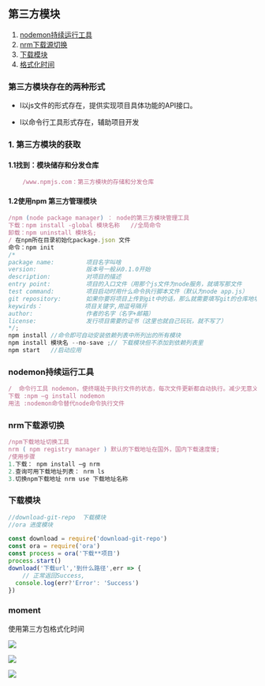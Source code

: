 ## 第三方模块

1. [nodemon持续运行工具](#nodemon持续运行工具)
2. [nrm下载源切换](#nrm下载源切换)
3. [下载模块](下载模块)
4. [格式化时间](#moment)

### 第三方模块存在的两种形式

* l以js文件的形式存在，提供实现项目具体功能的API接口。

* l以命令行工具形式存在，辅助项目开发

### 1. 第三方模块的获取

#### 1.1找到：模块储存和分发仓库

~~~js
	/www.npmjs.com：第三方模块的存储和分发仓库
~~~

#### 1.2使用npm 第三方管理模块

~~~js
/npm (node package manager) ： node的第三方模块管理工具
下载：npm install -global 模块名称   //全局命令
卸载：npm uninstall 模块名;
/ 在npm所在目录初始化package.json 文件
命令：npm init 
/*
package name:         项目名字叫啥
version:              版本号一般从0.1.0开始
description:          对项目的描述
entry point:          项目的入口文件（用那个js文件为node服务，就填写那文件
test command:         项目启动时用什么命令执行脚本文件（默认为node app.js）
git repository:       如果你要将项目上传到git中的话，那么就需要填写git的仓库地址（
keywirds：            项目关键字,用逗号隔开
author:               作者的名字（名字+邮箱）
license:              发行项目需要的证书（这里也就自己玩玩，就不写了）
*/;
npm install //命令即可自动安装依赖列表中所列出的所有模块
npm install 模块名 --no-save ;// 下载模块但不添加到依赖列表里
npm start   //启动应用
~~~

### nodemon持续运行工具

   ~~~js
/  命令行工具 nodemon，使终端处于执行文件的状态，每次文件更新都自动执行。减少无意义的重复行为;
   下载 :npm –g install nodemon 
   用法 :nodemon命令替代node命令执行文件
   
   ~~~

###  nrm下载源切换

~~~js
/npm下载地址切换工具
nrm ( npm registry manager ) 默认的下载地址在国外，国内下载速度慢;
/使用步骤
1.下载： npm install –g nrm  
2.查询可用下载地址列表： nrm ls
3.切换npm下载地址 nrm use 下载地址名称
~~~



### 下载模块



~~~js
//download-git-repo  下载模块
//ora 进度模块

const download = require('download-git-repo')
const ora = require('ora')
const process = ora('下载**项目')
process.start()
download('下载url','到什么路径',err => {
	// 正常返回Success,	
  console.log(err?'Error': 'Success')
})

~~~









### moment

使用第三方包格式化时间

![](../3包管理工具/.\img\Snipaste_2018-09-26_13-42-13.png)

![](../3包管理工具/.\img\Snipaste_2018-09-26_13-43-05.png)



![](../3包管理工具/img\Snipaste_2018-09-26_13-44-02.png)

